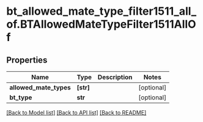 # bt_allowed_mate_type_filter1511_all_of.BTAllowedMateTypeFilter1511AllOf

## Properties
Name | Type | Description | Notes
------------ | ------------- | ------------- | -------------
**allowed_mate_types** | **[str]** |  | [optional] 
**bt_type** | **str** |  | [optional] 

[[Back to Model list]](../README.md#documentation-for-models) [[Back to API list]](../README.md#documentation-for-api-endpoints) [[Back to README]](../README.md)


